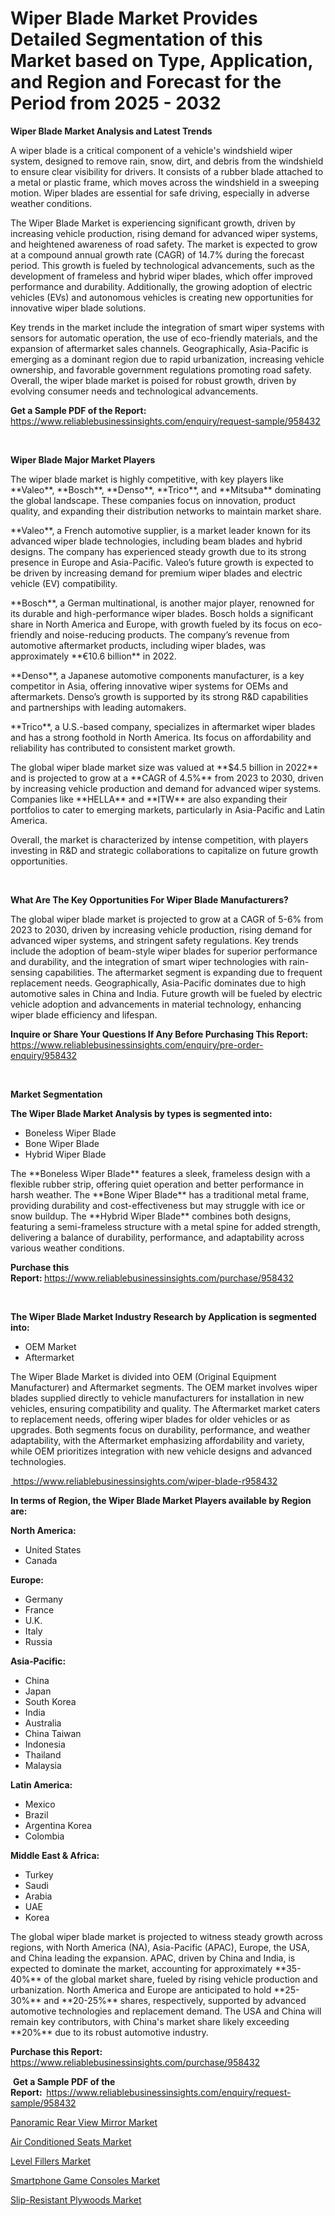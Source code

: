 <p><h1>Wiper Blade Market Provides Detailed Segmentation of this Market based on Type, Application, and Region and Forecast for the Period from 2025 - 2032</h1></p><p><strong>Wiper Blade Market Analysis and Latest Trends</strong></p>
<p><p>A wiper blade is a critical component of a vehicle's windshield wiper system, designed to remove rain, snow, dirt, and debris from the windshield to ensure clear visibility for drivers. It consists of a rubber blade attached to a metal or plastic frame, which moves across the windshield in a sweeping motion. Wiper blades are essential for safe driving, especially in adverse weather conditions.</p><p>The Wiper Blade Market is experiencing significant growth, driven by increasing vehicle production, rising demand for advanced wiper systems, and heightened awareness of road safety. The market is expected to grow at a compound annual growth rate (CAGR) of 14.7% during the forecast period. This growth is fueled by technological advancements, such as the development of frameless and hybrid wiper blades, which offer improved performance and durability. Additionally, the growing adoption of electric vehicles (EVs) and autonomous vehicles is creating new opportunities for innovative wiper blade solutions.</p><p>Key trends in the market include the integration of smart wiper systems with sensors for automatic operation, the use of eco-friendly materials, and the expansion of aftermarket sales channels. Geographically, Asia-Pacific is emerging as a dominant region due to rapid urbanization, increasing vehicle ownership, and favorable government regulations promoting road safety. Overall, the wiper blade market is poised for robust growth, driven by evolving consumer needs and technological advancements.</p></p>
<p><strong>Get a Sample PDF of the Report:&nbsp;</strong> <a href="https://www.reliablebusinessinsights.com/enquiry/request-sample/958432?utm_campaign=1113&utm_medium=2&utm_source=Github&utm_content=ia&utm_term=22012025&utm_id=wiper-blade">https://www.reliablebusinessinsights.com/enquiry/request-sample/958432</a></p>
<p>&nbsp;</p>
<p><strong>Wiper Blade Major Market Players</strong></p>
<p><p>The wiper blade market is highly competitive, with key players like **Valeo**, **Bosch**, **Denso**, **Trico**, and **Mitsuba** dominating the global landscape. These companies focus on innovation, product quality, and expanding their distribution networks to maintain market share.</p><p>**Valeo**, a French automotive supplier, is a market leader known for its advanced wiper blade technologies, including beam blades and hybrid designs. The company has experienced steady growth due to its strong presence in Europe and Asia-Pacific. Valeo’s future growth is expected to be driven by increasing demand for premium wiper blades and electric vehicle (EV) compatibility.</p><p>**Bosch**, a German multinational, is another major player, renowned for its durable and high-performance wiper blades. Bosch holds a significant share in North America and Europe, with growth fueled by its focus on eco-friendly and noise-reducing products. The company’s revenue from automotive aftermarket products, including wiper blades, was approximately **€10.6 billion** in 2022.</p><p>**Denso**, a Japanese automotive components manufacturer, is a key competitor in Asia, offering innovative wiper systems for OEMs and aftermarkets. Denso’s growth is supported by its strong R&D capabilities and partnerships with leading automakers.</p><p>**Trico**, a U.S.-based company, specializes in aftermarket wiper blades and has a strong foothold in North America. Its focus on affordability and reliability has contributed to consistent market growth.</p><p>The global wiper blade market size was valued at **$4.5 billion in 2022** and is projected to grow at a **CAGR of 4.5%** from 2023 to 2030, driven by increasing vehicle production and demand for advanced wiper systems. Companies like **HELLA** and **ITW** are also expanding their portfolios to cater to emerging markets, particularly in Asia-Pacific and Latin America.</p><p>Overall, the market is characterized by intense competition, with players investing in R&D and strategic collaborations to capitalize on future growth opportunities.</p></p>
<p>&nbsp;</p>
<p><strong>What Are The Key Opportunities For Wiper Blade Manufacturers?</strong></p>
<p><p>The global wiper blade market is projected to grow at a CAGR of 5-6% from 2023 to 2030, driven by increasing vehicle production, rising demand for advanced wiper systems, and stringent safety regulations. Key trends include the adoption of beam-style wiper blades for superior performance and durability, and the integration of smart wiper technologies with rain-sensing capabilities. The aftermarket segment is expanding due to frequent replacement needs. Geographically, Asia-Pacific dominates due to high automotive sales in China and India. Future growth will be fueled by electric vehicle adoption and advancements in material technology, enhancing wiper blade efficiency and lifespan.</p></p>
<p><strong>Inquire or Share Your Questions If Any Before Purchasing This Report:</strong> <a href="https://www.reliablebusinessinsights.com/enquiry/pre-order-enquiry/958432?utm_campaign=1113&utm_medium=2&utm_source=Github&utm_content=ia&utm_term=22012025&utm_id=wiper-blade">https://www.reliablebusinessinsights.com/enquiry/pre-order-enquiry/958432</a></p>
<p>&nbsp;</p>
<p><strong>Market Segmentation</strong></p>
<p><strong>The Wiper Blade Market Analysis by types is segmented into:</strong></p>
<p><ul><li>Boneless Wiper Blade</li><li>Bone Wiper Blade</li><li>Hybrid Wiper Blade</li></ul></p>
<p><p>The **Boneless Wiper Blade** features a sleek, frameless design with a flexible rubber strip, offering quiet operation and better performance in harsh weather. The **Bone Wiper Blade** has a traditional metal frame, providing durability and cost-effectiveness but may struggle with ice or snow buildup. The **Hybrid Wiper Blade** combines both designs, featuring a semi-frameless structure with a metal spine for added strength, delivering a balance of durability, performance, and adaptability across various weather conditions.</p></p>
<p><strong>Purchase this Report:&nbsp;</strong><a href="https://www.reliablebusinessinsights.com/purchase/958432?utm_campaign=1113&utm_medium=2&utm_source=Github&utm_content=ia&utm_term=22012025&utm_id=wiper-blade">https://www.reliablebusinessinsights.com/purchase/958432</a></p>
<p>&nbsp;</p>
<p><strong>The Wiper Blade Market Industry Research by Application is segmented into:</strong></p>
<p><ul><li>OEM Market</li><li>Aftermarket</li></ul></p>
<p><p>The Wiper Blade Market is divided into OEM (Original Equipment Manufacturer) and Aftermarket segments. The OEM market involves wiper blades supplied directly to vehicle manufacturers for installation in new vehicles, ensuring compatibility and quality. The Aftermarket market caters to replacement needs, offering wiper blades for older vehicles or as upgrades. Both segments focus on durability, performance, and weather adaptability, with the Aftermarket emphasizing affordability and variety, while OEM prioritizes integration with new vehicle designs and advanced technologies.</p></p>
<p><a href="https://www.reliablebusinessinsights.com/wiper-blade-r958432?utm_campaign=1113&utm_medium=2&utm_source=Github&utm_content=ia&utm_term=22012025&utm_id=wiper-blade">&nbsp;https://www.reliablebusinessinsights.com/wiper-blade-r958432</a></p>
<p><strong>In terms of Region, the Wiper Blade Market Players available by Region are:</strong></p>
<p>
    <p> <strong> North America: </strong>
        <ul>
            <li>United States</li>
            <li>Canada</li>
        </ul>
        </p> 
    <p> <strong> Europe: </strong>
        <ul>
            <li>Germany</li>
            <li>France</li>
            <li>U.K.</li>
            <li>Italy</li>
            <li>Russia</li>
        </ul>
        </p> 
    <p> <strong> Asia-Pacific: </strong>
        <ul>
            <li>China</li>
            <li>Japan</li>
            <li>South Korea</li>
            <li>India</li>
            <li>Australia</li>
            <li>China Taiwan</li>
            <li>Indonesia</li>
            <li>Thailand</li>
            <li>Malaysia</li>
        </ul>
        </p> 
    <p> <strong> Latin America: </strong>
        <ul>
            <li>Mexico</li>
            <li>Brazil</li>
            <li>Argentina Korea</li>
            <li>Colombia</li>
        </ul>
        </p> 
    <p> <strong> Middle East & Africa: </strong>
        <ul>
            <li>Turkey</li>
            <li>Saudi</li>
            <li>Arabia</li>
            <li>UAE</li>
            <li>Korea</li>
        </ul>
    </p>
    </p>
<p><p>The global wiper blade market is projected to witness steady growth across regions, with North America (NA), Asia-Pacific (APAC), Europe, the USA, and China leading the expansion. APAC, driven by China and India, is expected to dominate the market, accounting for approximately **35-40%** of the global market share, fueled by rising vehicle production and urbanization. North America and Europe are anticipated to hold **25-30%** and **20-25%** shares, respectively, supported by advanced automotive technologies and replacement demand. The USA and China will remain key contributors, with China's market share likely exceeding **20%** due to its robust automotive industry.</p></p>
<p><strong>Purchase this Report: </strong><a href="https://www.reliablebusinessinsights.com/purchase/958432?utm_campaign=1113&utm_medium=2&utm_source=Github&utm_content=ia&utm_term=22012025&utm_id=wiper-blade">https://www.reliablebusinessinsights.com/purchase/958432</a></p>
<p>&nbsp;<strong>Get a Sample PDF of the Report:&nbsp;&nbsp;</strong><a href="https://www.reliablebusinessinsights.com/enquiry/request-sample/958432?utm_campaign=1113&utm_medium=2&utm_source=Github&utm_content=ia&utm_term=22012025&utm_id=wiper-blade">https://www.reliablebusinessinsights.com/enquiry/request-sample/958432</a></p>
<p><strong></strong></p>
<p><p><a href="https://github.com/edacruz6/Market-Research-Report-List-1/blob/main/panoramic-rear-view-mirror-market.md?utm_campaign=1113&utm_medium=2&utm_source=Github&utm_content=ia&utm_term=22012025&utm_id=wiper-blade">Panoramic Rear View Mirror Market</a></p><p><a href="https://github.com/seanmcma708/Market-Research-Report-List-1/blob/main/air-conditioned-seats-market.md?utm_campaign=1113&utm_medium=2&utm_source=Github&utm_content=ia&utm_term=22012025&utm_id=wiper-blade">Air Conditioned Seats Market</a></p><p><a href="https://www.linkedin.com/pulse/comprehensive-level-fillers-market-report-2025-2032-revenue-2dawf?utm_campaign=1113&utm_medium=2&utm_source=Github&utm_content=ia&utm_term=22012025&utm_id=wiper-blade">Level Fillers Market</a></p><p><a href="https://www.linkedin.com/pulse/smartphone-game-consoles-market-analysis-report-competitive-goy8f?utm_campaign=1113&utm_medium=2&utm_source=Github&utm_content=ia&utm_term=22012025&utm_id=wiper-blade">Smartphone Game Consoles Market</a></p><p><a href="https://www.linkedin.com/pulse/exploring-potential-slip-resistant-plywoods-marketthe-rrgjc?utm_campaign=1113&utm_medium=2&utm_source=Github&utm_content=ia&utm_term=22012025&utm_id=wiper-blade">Slip-Resistant Plywoods Market</a></p></p>